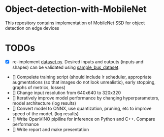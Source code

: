 # Object-detection-with-MobileNet
This repository contains implementation of MobileNet SSD for object detection on edge devices


# TODOs 
- [x] re-implement [dataset.py](dataset.py). Desired inputs and outputs (inputs and shapes) can be validated using [sample_bus_dataset](sample_bus_dataset). 
- [] Compelete training script (should include lr scheduler, appropriate augmentations (so that images do not look unrealistic), early stopping, graphs of metrics, losses)
- [] Change input resolution from 640x640 to 320x320
- [] Iteratively improve model performance by changing hyperparameters, model architecture (log results)
- [] Convert model to ONNX, use quantization, pruning, etc to improve speed of the model. (log results)
- [] Write OpenVINO pipiline for inference on Python and C++. Compare performance
- [] Write report and make presentation
